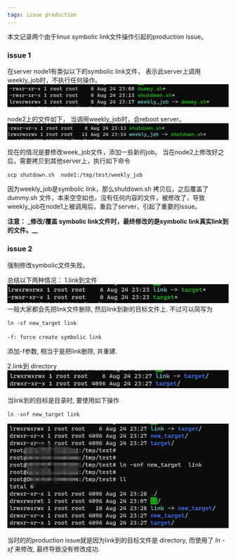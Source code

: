```yaml
---
tags: issue production
---
```

本文记录两个由于linux symbolic link文件操作引起的production issue。

### issue 1
在server node1有类似以下的symbolic link文件， 表示此server上调用weekly_job时，不执行任何操作。
![](./images/symbolic_link1.png)

node2上的文件如下， 当调用weekly_job时，会reboot server。
![](images/symbolic_link2.jpg)

现在的情况是要修改week_job文件，添加一些新的job。
当在node2上修改好之后，需要拷贝到其他server上，执行如下命令
```
scp shutdown.sh  node1:/tmp/test/weekly_job
```
因为weekly_job是symbolic link，那么shutdown.sh 拷贝后，之后覆盖了dummy.sh 文件，本来空空如也，没有任何内容的文件，被修改了，导致weekly_job在node1上被调用后，重启了server，引起了重要的issue。

**注意：**
**_修改/覆盖 symbolic link文件时，最终修改的是symbolic link真实link到的文件。__**

### issue 2
强制修改symbolic文件失败。

总结以下两种情况：
1.link到文件
![](./images/symbolic_link3.jpg)
一般大家都会先把link文件删除,  然后link到新的目标文件上.  不过可以简写为
```
ln -sf new_target link

-f: force create symbolic link
```
添加-f参数, 相当于是把link删除, 并重建.


2.link到 directory
![](./images/symbolic_link4.jpg)

当link到的目标是目录时, 要使用如下操作
```
ln -snf new_target link
```

![](images/symbolic_link5.jpg)

当时的的production issue就是因为link到的目标文件是  directory,  而使用了 _ln -sf_ 来修改, 最终导致没有修改成功.


